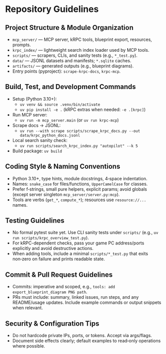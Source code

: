 # Repository Guidelines

## Project Structure & Module Organization
- `mcp_server/` — MCP server, kRPC tools, blueprint export, resources, prompts.
- `krpc_index/` — lightweight search index loader used by MCP tools.
- `scripts/` — scrapers, CLIs, and sanity tests (e.g., `*_test.py`).
- `data/` — JSONL datasets and manifests; `*.sqlite` caches.
- `artifacts/` — generated outputs (e.g., blueprint diagrams).
- Entry points (pyproject): `scrape-krpc-docs`, `krpc-mcp`.

## Build, Test, and Development Commands
- Setup (Python 3.10+):
  - `uv venv && source .venv/bin/activate`
  - `uv pip install -e .` (kRPC extras when needed: `-e .[krpc]`)
- Run MCP server:
  - `uv run -m mcp_server.main`  (or `uv run krpc-mcp`)
- Scrape docs → JSONL:
  - `uv run --with scrape scripts/scrape_krpc_docs.py --out data/krpc_python_docs.jsonl`
- Local search sanity check:
  - `uv run scripts/search_krpc_index.py "autopilot" --k 5`
- Build package: `uv build`

## Coding Style & Naming Conventions
- Python 3.10+, type hints, module docstrings, 4‑space indentation.
- Names: `snake_case` for files/functions, `UpperCamelCase` for classes.
- Prefer f‑strings, small pure helpers, explicit params; avoid globals (except server singleton `mcp_server/server.py:mcp`).
- Tools are verbs (`get_*`, `compute_*`); resources use `resource://...` names.

## Testing Guidelines
- No formal pytest suite yet. Use CLI sanity tests under `scripts/` (e.g.,
  `uv run scripts/krpc_overview_test.py`).
- For kRPC-dependent checks, pass your game PC address/ports explicitly and avoid destructive actions.
- When adding tools, include a minimal `scripts/*_test.py` that exits non‑zero on failure and prints readable state.

## Commit & Pull Request Guidelines
- Commits: imperative and scoped, e.g., `tools: add export_blueprint_diagram PNG path`.
- PRs must include: summary, linked issues, run steps, and any README/usage updates. Include example commands or output snippets when relevant.

## Security & Configuration Tips
- Do not hardcode private IPs, ports, or tokens. Accept via args/flags.
- Document side effects clearly; default examples to read‑only operations where possible.
